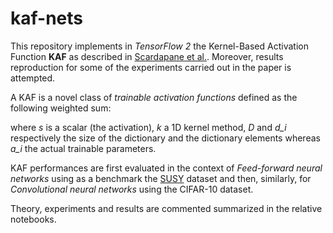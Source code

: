 # kaf-nets

This repository implements in *TensorFlow 2* the Kernel-Based Activation Function **KAF** as described in [Scardapane et al.]( https://arxiv.org/pdf/1707.04035.pdf). Moreover, results reproduction for some of the experiments carried out in the paper is attempted.

A KAF is a novel class of *trainable activation functions* defined as the following weighted sum: 




where *s* is a scalar (the activation), *k* a 1D kernel method, *D* and *d_i* respectively the size of the dictionary and the dictionary elements whereas *a_i* the actual trainable parameters.

KAF performances are first evaluated in the context of *Feed-forward neural networks* using as a benchmark the [SUSY](https://arxiv.org/abs/1402.4735) dataset and then, similarly, for *Convolutional neural networks* using the CIFAR-10 dataset.

Theory, experiments and results are commented summarized in the relative notebooks.

